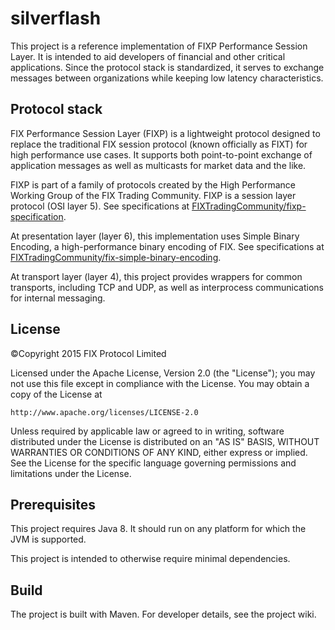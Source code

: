# silverflash
This project is a reference implementation of FIXP Performance Session Layer. It is intended to 
aid developers of financial and other critical applications. Since the protocol stack is 
standardized, it serves to exchange messages between organizations while keeping low latency
characteristics.

## Protocol stack
FIX Performance Session Layer (FIXP) is a lightweight protocol designed to replace the traditional
FIX session protocol (known officially as FIXT) for high performance use cases. It supports both 
point-to-point exchange of application messages as well as multicasts for market data and the like.

FIXP is part of a family of protocols created by the High Performance Working Group
of the FIX Trading Community. FIXP is a session layer protocol (OSI layer 5). 
See specifications at [FIXTradingCommunity/fixp-specification](https://github.com/FIXTradingCommunity/fixp-specification).

At presentation layer (layer 6), this implementation uses Simple Binary Encoding, a high-performance binary encoding of FIX. 
See specifications at [FIXTradingCommunity/fix-simple-binary-encoding](https://github.com/FIXTradingCommunity/fix-simple-binary-encoding).

At transport layer (layer 4), this project provides wrappers for common transports, including TCP 
and UDP, as well as interprocess communications for internal messaging.

## License
©Copyright 2015 FIX Protocol Limited

Licensed under the Apache License, Version 2.0 (the "License");
you may not use this file except in compliance with the License.
You may obtain a copy of the License at

    http://www.apache.org/licenses/LICENSE-2.0

Unless required by applicable law or agreed to in writing, software
distributed under the License is distributed on an "AS IS" BASIS,
WITHOUT WARRANTIES OR CONDITIONS OF ANY KIND, either express or implied.
See the License for the specific language governing permissions and
limitations under the License.

## Prerequisites
This project requires Java 8. It should run on any platform for which the JVM is supported.

This project is intended to otherwise require minimal dependencies.

## Build
The project is built with Maven. For developer details, see the project wiki.

